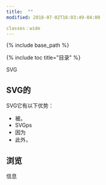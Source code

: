```yaml
---
title:  ""
modified: 2018-07-02T16:03:49-04:00

classes：wide
---
```


{% include base_path %}

{% include toc title="目录" %}

SVG  

## SVG的

SVG它有以下优势：
- 被。
- SVGps
- 因为
- 此外，

##  浏览

信息